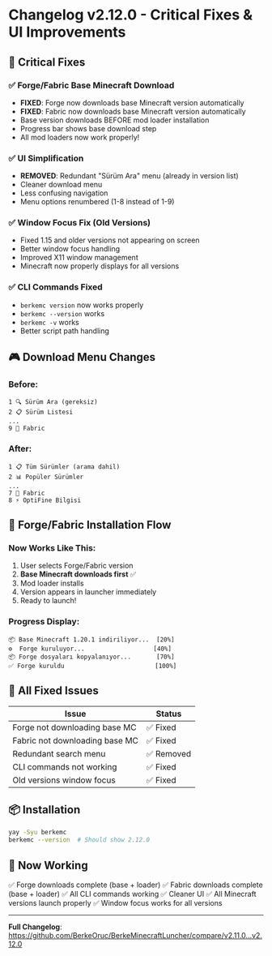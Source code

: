 # Changelog v2.12.0 - Critical Fixes & UI Improvements

## 🔧 Critical Fixes

### ✅ **Forge/Fabric Base Minecraft Download**
- **FIXED**: Forge now downloads base Minecraft version automatically
- **FIXED**: Fabric now downloads base Minecraft version automatically  
- Base version downloads BEFORE mod loader installation
- Progress bar shows base download step
- All mod loaders now work properly!

### ✅ **UI Simplification**
- **REMOVED**: Redundant "Sürüm Ara" menu (already in version list)
- Cleaner download menu
- Less confusing navigation
- Menu options renumbered (1-8 instead of 1-9)

### ✅ **Window Focus Fix (Old Versions)**
- Fixed 1.15 and older versions not appearing on screen
- Better window focus handling
- Improved X11 window management
- Minecraft now properly displays for all versions

### ✅ **CLI Commands Fixed**
- `berkemc version` now works properly
- `berkemc --version` works
- `berkemc -v` works
- Better script path handling

## 🎮 Download Menu Changes

### Before:
```
1 🔍 Sürüm Ara (gereksiz)
2 📋 Sürüm Listesi
...
9 🧵 Fabric
```

### After:
```
1 📋 Tüm Sürümler (arama dahil)
2 📊 Popüler Sürümler
...
7 🧵 Fabric
8 ⚡ OptiFine Bilgisi
```

## 🚀 Forge/Fabric Installation Flow

### Now Works Like This:
1. User selects Forge/Fabric version
2. **Base Minecraft downloads first** ✅
3. Mod loader installs
4. Version appears in launcher immediately
5. Ready to launch!

### Progress Display:
```
📦 Base Minecraft 1.20.1 indiriliyor...  [20%]
⚙️  Forge kuruluyor...                   [40%]
📦 Forge dosyaları kopyalanıyor...       [70%]
✅ Forge kuruldu                         [100%]
```

## 🐛 All Fixed Issues

| Issue | Status |
|-------|--------|
| Forge not downloading base MC | ✅ Fixed |
| Fabric not downloading base MC | ✅ Fixed |
| Redundant search menu | ✅ Removed |
| CLI commands not working | ✅ Fixed |
| Old versions window focus | ✅ Fixed |

## 📦 Installation
```bash
yay -Syu berkemc
berkemc --version  # Should show 2.12.0
```

## 🎯 Now Working
✅ Forge downloads complete (base + loader)
✅ Fabric downloads complete (base + loader)
✅ All CLI commands working
✅ Cleaner UI
✅ All Minecraft versions launch properly
✅ Window focus works for all versions

---

**Full Changelog**: https://github.com/BerkeOruc/BerkeMinecraftLuncher/compare/v2.11.0...v2.12.0

